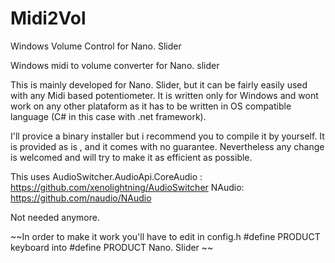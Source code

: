 # Midi2Vol
Windows Volume Control for Nano. Slider


Windows midi to volume converter for Nano. slider

This is mainly developed for Nano. Slider, but it can be fairly easily used with any Midi based potentiometer. 
It is written only for Windows and wont work on any other plataform as it has to be written in OS compatible language (C# in this case with .net framework).

I'll provice a binary installer but i recommend you to compile it by yourself. 
It is provided as is , and it comes with no guarantee. 
Nevertheless any change is welcomed and will try to make it as efficient as possible.



This uses  AudioSwitcher.AudioApi.CoreAudio : https://github.com/xenolightning/AudioSwitcher
           NAudio: https://github.com/naudio/NAudio



Not needed anymore.

~~In order to make it work you'll have to edit in config.h
#define PRODUCT         keyboard
into
#define PRODUCT         Nano. Slider ~~

